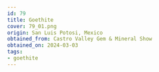 ```yaml
---
id: 79
title: Goethite
cover: 79_01.png
origin: San Luis Potosi, Mexico
obtained_from: Castro Valley Gem & Mineral Show
obtained_on: 2024-03-03
tags:
- goethite
---
```

